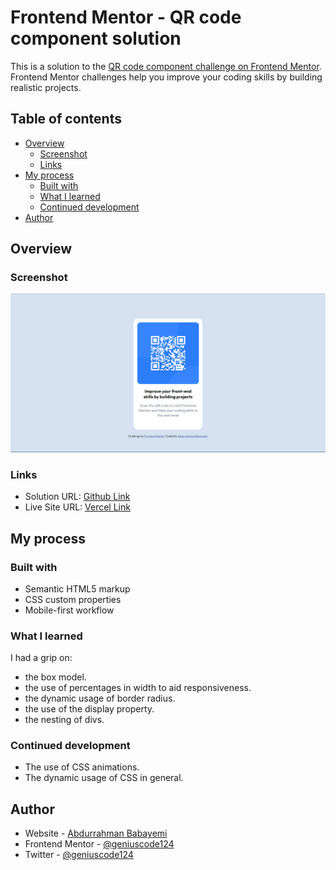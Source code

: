 # Frontend Mentor - QR code component solution

This is a solution to the [QR code component challenge on Frontend Mentor](https://www.frontendmentor.io/challenges/qr-code-component-iux_sIO_H). Frontend Mentor challenges help you improve your coding skills by building realistic projects. 

## Table of contents

- [Overview](#overview)
  - [Screenshot](#screenshot)
  - [Links](#links)
- [My process](#my-process)
  - [Built with](#built-with)
  - [What I learned](#what-i-learned)
  - [Continued development](#continued-development)
- [Author](#author)

## Overview

### Screenshot

![](./images/screenshot.png)

### Links

- Solution URL: [Github Link](https://github.com/Abdurrahman-thegeniuscoder/qr-code)
- Live Site URL: [Vercel Link](https://qr-code-livid-gamma.vercel.app/)

## My process

### Built with

- Semantic HTML5 markup
- CSS custom properties
- Mobile-first workflow

### What I learned

I had a grip on:
- the box model.
- the use of percentages in width to aid responsiveness. 
- the dynamic usage of border radius.
- the use of the display property.
- the nesting of divs.

### Continued development

- The use of CSS animations.
- The dynamic usage of CSS in general.

## Author

- Website - [Abdurrahman Babayemi](https://abdurrahman-thegeniuscoder.github.io/cv/)
- Frontend Mentor - [@geniuscode124](https://www.frontendmentor.io/profile/genius-code-124)
- Twitter - [@geniuscode124](https://www.twitter.com/@geniuscode124)
